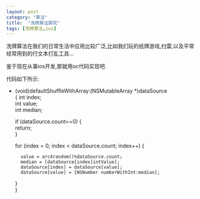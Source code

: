 ```yaml
---
layout: post
category: "算法"
title:  "洗牌算法探究"
tags: [洗牌算法,ios]
---
```

洗牌算法在我们的日常生活中应用比较广泛,比如我们玩的纸牌游戏,扫雷,以及平常经常用到的行文本打乱工具...

鉴于现在从事ios开发,那就用oc代码实现吧.

代码如下所示:

+ (void)defaultShuffleWithArray:(NSMutableArray *)dataSource  
{
    int index;  
    int value;  
    int median;  

    if (dataSource.count==0) {  
        return;  
    }  
  
    for (index = 0; index < dataSource.count; index++) {  
  
        value = arc4random()%dataSource.count;  
        median = [dataSource[index]intValue];  
        dataSource[index] = dataSource[value];  
        dataSource[value] = [NSNumber numberWithInt:median];  
    }  
}
